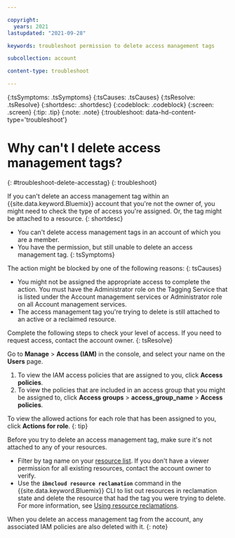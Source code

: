 ```yaml
---

copyright:
  years: 2021
lastupdated: "2021-09-28"

keywords: troubleshoot permission to delete access management tags

subcollection: account

content-type: troubleshoot

---
```


{:tsSymptoms: .tsSymptoms}
{:tsCauses: .tsCauses}
{:tsResolve: .tsResolve}
{:shortdesc: .shortdesc}
{:codeblock: .codeblock}
{:screen: .screen}
{:tip: .tip}
{:note: .note}
{:troubleshoot: data-hd-content-type='troubleshoot'}

# Why can't I delete access management tags?
{: #troubleshoot-delete-accesstag}
{: troubleshoot}

If you can't delete an access management tag within an {{site.data.keyword.Bluemix}} account that you're not the owner of, you might need to check the type of access you're assigned. Or, the tag might be attached to a resource.
{: shortdesc}

* You can't delete access management tags in an account of which you are a member.
* You have the permission, but still unable to delete an access management tag.
{: tsSymptoms}

The action might be blocked by one of the following reasons:
{: tsCauses}

* You might not be assigned the appropriate access to complete the action. You must have the Administrator role on the Tagging Service that is listed under the Account management services or Administrator role on all Account management services.
* The access management tag you're trying to delete is still attached to an active or a reclaimed resource.

Complete the following steps to check your level of access. If you need to request access, contact the account owner.
{: tsResolve}

Go to **Manage** > **Access (IAM)** in the console, and select your name on the **Users** page. 

1. To view the IAM access policies that are assigned to you, click **Access policies**. 
2. To view the policies that are included in an access group that you might be assigned to, click **Access groups** > **access_group_name** > **Access policies**.

To view the allowed actions for each role that has been assigned to you, click **Actions for role**.
{: tip}

Before you try to delete an access management tag, make sure it's not attached to any of your resources.
* Filter by tag name on your [resource list](/account/tags). If you don't have a viewer permission for all existing resources, contact the account owner to verify.
* Use the **`ibmcloud resource reclamation`** command in the {{site.data.keyword.Bluemix}} CLI to list out resources in reclamation state and delete the resource that had the tag you were trying to delete. For more information, see [Using resource reclamations](/docs/account?topic=account-resource-reclamation).

When you delete an access management tag from the account, any associated IAM policies are also deleted with it.
{: note}
